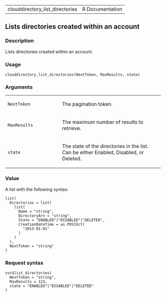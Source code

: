 <table style="width: 100%;">
<tbody>
<tr class="odd">
<td>clouddirectory_list_directories</td>
<td style="text-align: right;">R Documentation</td>
</tr>
</tbody>
</table>

## Lists directories created within an account

### Description

Lists directories created within an account.

### Usage

    clouddirectory_list_directories(NextToken, MaxResults, state)

### Arguments

<table>
<colgroup>
<col style="width: 35%" />
<col style="width: 65%" />
</colgroup>
<tbody>
<tr class="odd">
<td><code
id="clouddirectory_list_directories_:_NextToken">NextToken</code></td>
<td><p>The pagination token.</p></td>
</tr>
<tr class="even">
<td><code
id="clouddirectory_list_directories_:_MaxResults">MaxResults</code></td>
<td><p>The maximum number of results to retrieve.</p></td>
</tr>
<tr class="odd">
<td><code id="clouddirectory_list_directories_:_state">state</code></td>
<td><p>The state of the directories in the list. Can be either Enabled,
Disabled, or Deleted.</p></td>
</tr>
</tbody>
</table>

### Value

A list with the following syntax:

    list(
      Directories = list(
        list(
          Name = "string",
          DirectoryArn = "string",
          State = "ENABLED"|"DISABLED"|"DELETED",
          CreationDateTime = as.POSIXct(
            "2015-01-01"
          )
        )
      ),
      NextToken = "string"
    )

### Request syntax

    svc$list_directories(
      NextToken = "string",
      MaxResults = 123,
      state = "ENABLED"|"DISABLED"|"DELETED"
    )
